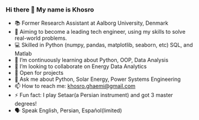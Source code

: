 ### Hi there 👋 My name is Khosro


- 📚 Former Research Assistant at Aalborg University, Denmark
- 🚀 Aiming to become a leading tech engineer, using my skills to solve real-world problems.
- 💻 Skilled in Python (numpy, pandas, matplotlib, seaborn, etc) SQL, and Matlab 
- 🌱 I’m continuously learning about Python, OOP, Data Analysis
- 👯 I’m looking to collaborate on Energy Data Analytics
- 🚧 Open for projects
- 💬 Ask me about Python, Solar Energy, Power Systems Engineering
- 📫 How to reach me: khosro.ghaemi@gmail.com
- ⚡ Fun fact: I play Setaar(a Persian instrument) and got 3 master degrees!
- 🗣️ Speak English, Persian, Español(limited)

<!-- - 🤔 I’m looking for help with ... -->
<!--- 😄 Pronouns: ...-->
<!--- - 🔭 I’m currently working on Advanced Python data structures ...-->
